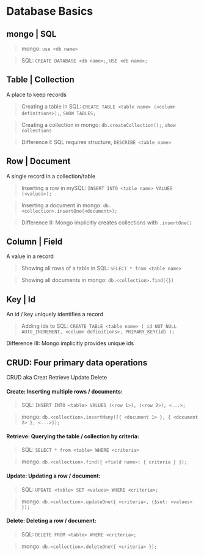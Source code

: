 # Database Basics

## mongo | SQL

> mongo: `use <db name>`

> SQL: `CREATE DATABASE <db name>;`, `USE <db name>;`

## Table | Collection

A place to keep records

> Creating a table in SQL:
> `CREATE TABLE <table name> (<column definitions>);`, `SHOW TABLES;`

> Creating a collection in mongo: `db.createCollection();`, `show collections`

> Difference I: SQL requires structure, `DESCRIBE <table name>`

## Row | Document

A single record in a collection/table

> Inserting a row in mySQL: `INSERT INTO <table name> VALUES (<values>);`

> Inserting a document in mongo: `db.<collection>.insertOne(<document>);`

> Difference II: Mongo implicitly creates collections with `.insertOne()`

## Column | Field

A value in a record

> Showing all rows of a table in SQL: `SELECT * from <table name>`

> Showing all documents in mongo: `db.<collection>.find({})`

## Key | Id

An id / key uniquely identifies a record

> Adding Ids to SQL:
> `CREATE TABLE <table name> ( id NOT NULL AUTO_INCREMENT, <column definitions>, PRIMARY_KEY(id) );`

Difference III: Mongo implicitly provides unique ids

## CRUD: Four primary data operations
CRUD aka Creat Retrieve Update Delete

#### Create: Inserting multiple rows / documents:

> SQL:
> `INSERT INTO <table> VALUES (<row 1>), (<row 2>), <...>;`

> mongo:
> `db.<collection>.insertMany([{ <document 1> }, { <document 2> }, <...>]);`

#### Retrieve: Querying the table / collection by criteria:

> SQL:
> `SELECT * from <table> WHERE <criteria>`

> mongo:
> `db.<collection>.find({ <field name>: { criteria } });`

#### Update: Updating a row / document:

> SQL:
> `UPDATE <table> SET <values> WHERE <criteria>;`

> mongo:
> `db.<collection>.updateOne({ <criteria>, {$set: <values> });`

#### Delete: Deleting a row / document:

> SQL:
> `DELETE FROM <table> WHERE <criteria>;`

> mongo:
> `db.<collection>.deleteOne({ <criteria> });`
